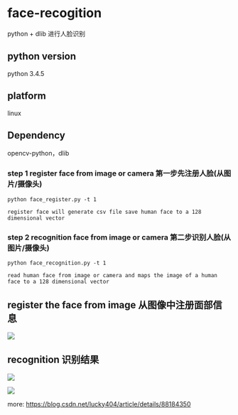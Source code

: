 # face-recogition
python + dlib 进行人脸识别

## python version 
   python 3.4.5

## platform
   linux

## Dependency 
   opencv-python，dlib


### step 1 register face from image or camera 第一步先注册人脸(从图片/摄像头)
    python face_register.py -t 1
    
    register face will generate csv file save human face to a 128 dimensional vector

### step 2 recognition face from image or camera 第二步识别人脸(从图片/摄像头)
    python face_recognition.py -t 1
    
    read human face from image or camera and maps the image of a human face to a 128 dimensional vector
    
 ## register the face from image 从图像中注册面部信息
 ![](https://github.com/pythondever/python-dlib-face-recogition/blob/master/cv/data/faces/harden1.jpeg)
 
 ## recognition 识别结果
 
 ![](https://github.com/pythondever/python-dlib-face-recogition/blob/master/cv/data/faces/cmp1.png)
 
 ![](https://github.com/pythondever/python-dlib-face-recogition/blob/master/cv/data/faces/cmp2.png)
 
    
    
more: https://blog.csdn.net/lucky404/article/details/88184350
